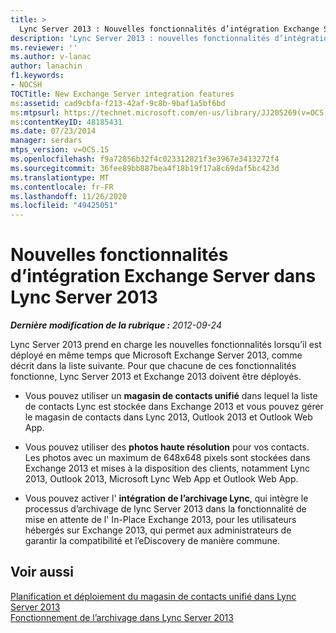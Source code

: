 ```yaml
---
title: >
  Lync Server 2013 : Nouvelles fonctionnalités d’intégration Exchange Server
description: 'Lync Server 2013 : nouvelles fonctionnalités d’intégration d’Exchange Server.'
ms.reviewer: ''
ms.author: v-lanac
author: lanachin
f1.keywords:
- NOCSH
TOCTitle: New Exchange Server integration features
ms:assetid: cad9cbfa-f213-42af-9c8b-9baf1a5bf6bd
ms:mtpsurl: https://technet.microsoft.com/en-us/library/JJ205269(v=OCS.15)
ms:contentKeyID: 48185431
ms.date: 07/23/2014
manager: serdars
mtps_version: v=OCS.15
ms.openlocfilehash: f9a72856b32f4c023312821f3e3967e3413272f4
ms.sourcegitcommit: 36fee89bb887bea4f18b19f17a8c69daf5bc423d
ms.translationtype: MT
ms.contentlocale: fr-FR
ms.lasthandoff: 11/26/2020
ms.locfileid: "49425051"
---
```

# <a name="new-exchange-server-integration-features-in-lync-server-2013"></a>Nouvelles fonctionnalités d’intégration Exchange Server dans Lync Server 2013

<div data-xmlns="http://www.w3.org/1999/xhtml">

<div class="topic" data-xmlns="http://www.w3.org/1999/xhtml" data-msxsl="urn:schemas-microsoft-com:xslt" data-cs="https://msdn.microsoft.com/">

<div data-asp="https://msdn2.microsoft.com/asp">



</div>

<div id="mainSection">

<div id="mainBody">

<span> </span>

_**Dernière modification de la rubrique :** 2012-09-24_

Lync Server 2013 prend en charge les nouvelles fonctionnalités lorsqu’il est déployé en même temps que Microsoft Exchange Server 2013, comme décrit dans la liste suivante. Pour que chacune de ces fonctionnalités fonctionne, Lync Server 2013 et Exchange 2013 doivent être déployés.

  - Vous pouvez utiliser un **magasin de contacts unifié** dans lequel la liste de contacts Lync est stockée dans Exchange 2013 et vous pouvez gérer le magasin de contacts dans Lync 2013, Outlook 2013 et Outlook Web App.

  - Vous pouvez utiliser des **photos haute résolution** pour vos contacts. Les photos avec un maximum de 648x648 pixels sont stockées dans Exchange 2013 et mises à la disposition des clients, notamment Lync 2013, Outlook 2013, Microsoft Lync Web App et Outlook Web App.

  - Vous pouvez activer l' **intégration de l’archivage Lync**, qui intègre le processus d’archivage de lync Server 2013 dans la fonctionnalité de mise en attente de l' In-Place Exchange 2013, pour les utilisateurs hébergés sur Exchange 2013, qui permet aux administrateurs de garantir la compatibilité et l’eDiscovery de manière commune.

<div>

## <a name="see-also"></a>Voir aussi


[Planification et déploiement du magasin de contacts unifié dans Lync Server 2013](lync-server-2013-planning-and-deploying-unified-contact-store.md)  
[Fonctionnement de l’archivage dans Lync Server 2013](lync-server-2013-how-archiving-works.md)  
  

</div>

</div>

<span> </span>

</div>

</div>

</div>

